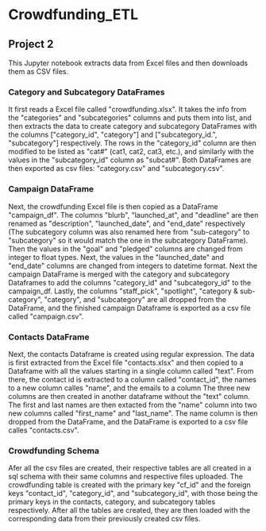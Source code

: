 # Crowdfunding_ETL
## Project 2
This Jupyter notebook extracts data from Excel files and then downloads them as CSV files.

### Category and Subcategory DataFrames
It first reads a Excel file called "crowdfunding.xlsx". It takes the info from the "categories" and "subcategories" columns and puts them into list, and then extracts the data to create category and subcategory DataFrames with the columns ["category_id", "category"] and ["subcategory_id.", "subcategory"] respectively.  The rows in the "category_id" column are then modified to be listed as "cat#" (cat1, cat2, cat3, etc.), and similarly with the values in the "subcategory_id" column as "subcat#". Both DataFrames are then exported as csv files: "category.csv" and "subcategory.csv".

### Campaign DataFrame
Next, the crowdfunding Excel file is then copied as a DataFrame "campaign_df". The columns "blurb", "launched_at", and "deadline" are then renamed as "description", "launched_date", and "end_date" respectively (The subcategory column was also renamed here from "sub-category" to "subcategory" so it would match the one in the subcategory DataFrame). Then the values in the "goal" and "pledged" columns are changed from integer to float types. Next, the values in the "launched_date" and "end_date" columns are changed from integers to datetime format. Next the campaign DataFrame is merged with the category and subcategory Dataframes to add the columns "category_id" and "subcategory_id" to the campaign_df. Lastly, the columns "staff_pick", "spotlight", "category & sub-category", "category", and "subcategory" are all dropped from the DataFrame, and the finished campaign Dataframe is exported as a csv file called "campaign.csv".

### Contacts DataFrame
Next, the contacts Dataframe is created using regular expression. The data is first extracted from the Excel file "contacts.xlsx" and then copied to a Dataframe with all the values starting in a single column called "text". From there, the contact id is extracted to a column called "contact_id", the names to a new column calles "name", and the emails to a column The three new columns are then created in another dataframe without the "text" column. The first and last names are then extacted from the "name" column into two new columns called "first_name" and "last_name". The name column is then dropped from the DataFrame, and the DataFrame is exported to a csv file calles "contacts.csv".

### Crowdfunding Schema
Afer all the csv files are created, their respective tables are all created in a sql schema with their same columns and respective files uploaded. The crowdfunding table is created with the primary key "cf_id" and the foreign keys "contact_id", "category_id", and "subcategory_id", with those being the primary keys in the contacts, category, and subcategory tables respectively. After all the tables are created, they are then loaded with the corresponding data from their previously created csv files.
